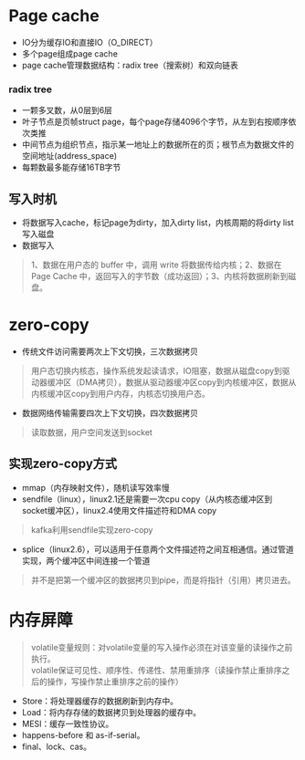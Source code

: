 #  Page cache  
* IO分为缓存IO和直接IO（O_DIRECT）  
* 多个page组成page cache  
* page cache管理数据结构：radix tree（搜索树）和双向链表  

### radix tree  
* 一颗多叉数，从0层到6层  
* 叶子节点是页帧struct page，每个page存储4096个字节，从左到右按顺序依次类推  
* 中间节点为组织节点，指示某一地址上的数据所在的页；根节点为数据文件的空间地址(address_space)  
* 每颗数最多能存储16TB字节  

## 写入时机  
* 将数据写入cache，标记page为dirty，加入dirty list，内核周期的将dirty list写入磁盘  
* 数据写入  
> 1、数据在用户态的 buffer 中，调用 write 将数据传给内核；2、数据在 Page Cache 中，返回写入的字节数（成功返回）；3、内核将数据刷新到磁盘。  


# zero-copy 
* 传统文件访问需要两次上下文切换，三次数据拷贝  
> 用户态切换内核态，操作系统发起读请求，IO阻塞，数据从磁盘copy到驱动器缓冲区（DMA拷贝），数据从驱动器缓冲区copy到内核缓冲区，数据从内核缓冲区copy到用户内存，内核态切换用户态。  
* 数据网络传输需要四次上下文切换，四次数据拷贝  
> 读取数据，用户空间发送到socket  

## 实现zero-copy方式 
* mmap（内存映射文件），随机读写效率慢  
* sendfile（linux），linux2.1还是需要一次cpu copy（从内核态缓冲区到socket缓冲区），linux2.4使用文件描述符和DMA copy
> kafka利用sendfile实现zero-copy  
* splice（linux2.6），可以适用于任意两个文件描述符之间互相通信。通过管道实现，两个缓冲区中间连接一个管道  
> 并不是把第一个缓冲区的数据拷贝到pipe，而是将指针（引用）拷贝进去。 


# 内存屏障  
> volatile变量规则：对volatile变量的写入操作必须在对该变量的读操作之前执行。  
> volatile保证可见性、顺序性、传递性、禁用重排序（读操作禁止重排序之后的操作，写操作禁止重排序之前的操作）  
* Store：将处理器缓存的数据刷新到内存中。  
* Load：将内存存储的数据拷贝到处理器的缓存中。  
* MESI：缓存一致性协议。
* happens-before 和 as-if-serial。
* final、lock、cas。
